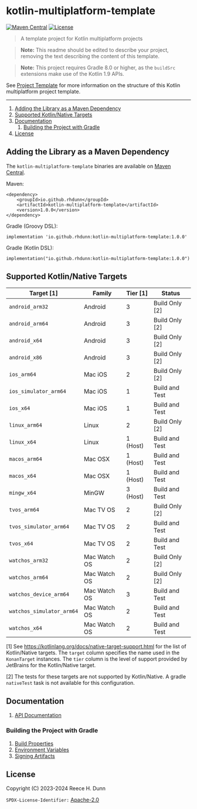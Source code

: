 # kotlin-multiplatform-template
[![Maven Central](https://img.shields.io/maven-central/v/io.github.rhdunn/kotlin-multiplatform-template)](https://central.sonatype.com/artifact/io.github.rhdunn/kotlin-multiplatform-template)
[![License](https://img.shields.io/badge/License-Apache%202.0-blue.svg)](https://opensource.org/licenses/Apache-2.0)
> A template project for Kotlin multiplatform projects

> __Note:__ This readme should be edited to describe your project, removing the
> text describing the content of this template.

> __Note:__ This project requires Gradle 8.0 or higher, as the `buildSrc`
> extensions make use of the Kotlin 1.9 APIs.

See [Project Template](docs/build/Project%20Template.md) for more information
on the structure of this Kotlin multiplatform project template.

-----

1. [Adding the Library as a Maven Dependency](#adding-the-library-as-a-maven-dependency)
2. [Supported Kotlin/Native Targets](#supported-kotlinnative-targets)
3. [Documentation](#documentation)
    1. [Building the Project with Gradle](#building-the-project-with-gradle)
4. [License](#license)

## Adding the Library as a Maven Dependency
The `kotlin-multiplatform-template` binaries are available on
[Maven Central](https://central.sonatype.com/artifact/io.github.rhdunn/kotlin-multiplatform-template).

Maven:

    <dependency>
        <groupId>io.github.rhdunn</groupId>
        <artifactId>kotlin-multiplatform-template</artifactId>
        <version>1.0.0</version>
    </dependency>

Gradle (Groovy DSL):

    implementation 'io.github.rhdunn:kotlin-multiplatform-template:1.0.0'

Gradle (Kotlin DSL):

    implementation("io.github.rhdunn:kotlin-multiplatform-template:1.0.0")

## Supported Kotlin/Native Targets
| Target [1]                | Family       | Tier [1]       | Status         |
|---------------------------|--------------|----------------|----------------|
| `android_arm32`           | Android      | 3              | Build Only [2] |
| `android_arm64`           | Android      | 3              | Build Only [2] |
| `android_x64`             | Android      | 3              | Build Only [2] |
| `android_x86`             | Android      | 3              | Build Only [2] |
| `ios_arm64`               | Mac iOS      | 2              | Build Only [2] |
| `ios_simulator_arm64`     | Mac iOS      | 1              | Build and Test |
| `ios_x64`                 | Mac iOS      | 1              | Build and Test |
| `linux_arm64`             | Linux        | 2              | Build Only [2] |
| `linux_x64`               | Linux        | 1 (Host)       | Build and Test |
| `macos_arm64`             | Mac OSX      | 1 (Host)       | Build and Test |
| `macos_x64`               | Mac OSX      | 1 (Host)       | Build and Test |
| `mingw_x64`               | MinGW        | 3 (Host)       | Build and Test |
| `tvos_arm64`              | Mac TV OS    | 2              | Build Only [2] |
| `tvos_simulator_arm64`    | Mac TV OS    | 2              | Build and Test |
| `tvos_x64`                | Mac TV OS    | 2              | Build and Test |
| `watchos_arm32`           | Mac Watch OS | 2              | Build Only [2] |
| `watchos_arm64`           | Mac Watch OS | 2              | Build Only [2] |
| `watchos_device_arm64`    | Mac Watch OS | 3              | Build and Test |
| `watchos_simulator_arm64` | Mac Watch OS | 2              | Build and Test |
| `watchos_x64`             | Mac Watch OS | 2              | Build and Test |

[1] See https://kotlinlang.org/docs/native-target-support.html for the list of
Kotlin/Native targets. The `target` column specifies the name used in the
`KonanTarget` instances. The `tier` column is the level of support provided by
JetBrains for the Kotlin/Native target.

[2] The tests for these targets are not supported by Kotlin/Native. A gradle
`nativeTest` task is not available for this configuration.

## Documentation
1. [API Documentation](https://rhdunn.github.io/kotlin-multiplatform-template/)

### Building the Project with Gradle
1. [Build Properties](docs/build/Build%20Properties.md)
2. [Environment Variables](docs/build/Envvironment%20Variables.md)
3. [Signing Artifacts](docs/build/Signing%20Artifacts.md)

## License
Copyright (C) 2023-2024 Reece H. Dunn

`SPDX-License-Identifier:` [Apache-2.0](LICENSE)
